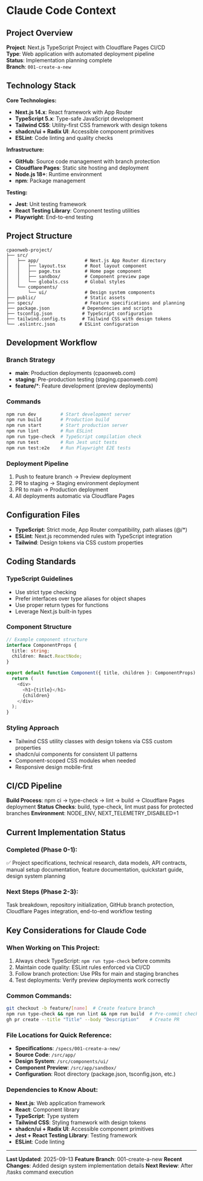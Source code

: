 # Claude Code Context

## Project Overview

**Project**: Next.js TypeScript Project with Cloudflare Pages CI/CD  
**Type**: Web application with automated deployment pipeline  
**Status**: Implementation planning complete  
**Branch**: `001-create-a-new`

## Technology Stack

**Core Technologies:**
- **Next.js 14.x**: React framework with App Router
- **TypeScript 5.x**: Type-safe JavaScript development
- **Tailwind CSS**: Utility-first CSS framework with design tokens
- **shadcn/ui + Radix UI**: Accessible component primitives
- **ESLint**: Code linting and quality checks

**Infrastructure:**
- **GitHub**: Source code management with branch protection
- **Cloudflare Pages**: Static site hosting and deployment
- **Node.js 18+**: Runtime environment
- **npm**: Package management

**Testing:**
- **Jest**: Unit testing framework
- **React Testing Library**: Component testing utilities
- **Playwright**: End-to-end testing

## Project Structure

```
cpaonweb-project/
├── src/
│   ├── app/                 # Next.js App Router directory
│   │   ├── layout.tsx       # Root layout component
│   │   ├── page.tsx         # Home page component
│   │   ├── sandbox/         # Component preview page
│   │   └── globals.css      # Global styles
│   └── components/
│       └── ui/              # Design system components
├── public/                  # Static assets
├── specs/                   # Feature specifications and planning
├── package.json            # Dependencies and scripts
├── tsconfig.json           # TypeScript configuration
├── tailwind.config.ts      # Tailwind CSS with design tokens
└── .eslintrc.json         # ESLint configuration
```

## Development Workflow

### Branch Strategy
- **main**: Production deployments (cpaonweb.com)
- **staging**: Pre-production testing (staging.cpaonweb.com)  
- **feature/***: Feature development (preview deployments)

### Commands
```bash
npm run dev         # Start development server
npm run build       # Production build
npm run start       # Start production server
npm run lint        # Run ESLint
npm run type-check  # TypeScript compilation check
npm run test        # Run Jest unit tests
npm run test:e2e    # Run Playwright E2E tests
```

### Deployment Pipeline
1. Push to feature branch → Preview deployment
2. PR to staging → Staging environment deployment
3. PR to main → Production deployment
4. All deployments automatic via Cloudflare Pages

## Configuration Files
- **TypeScript**: Strict mode, App Router compatibility, path aliases (@/*)
- **ESLint**: Next.js recommended rules with TypeScript integration
- **Tailwind**: Design tokens via CSS custom properties

## Coding Standards

### TypeScript Guidelines
- Use strict type checking
- Prefer interfaces over type aliases for object shapes
- Use proper return types for functions
- Leverage Next.js built-in types

### Component Structure
```typescript
// Example component structure
interface ComponentProps {
  title: string;
  children: React.ReactNode;
}

export default function Component({ title, children }: ComponentProps) {
  return (
    <div>
      <h1>{title}</h1>
      {children}
    </div>
  );
}
```

### Styling Approach
- Tailwind CSS utility classes with design tokens via CSS custom properties
- shadcn/ui components for consistent UI patterns
- Component-scoped CSS modules when needed
- Responsive design mobile-first

## CI/CD Pipeline
**Build Process**: npm ci → type-check → lint → build → Cloudflare Pages deployment
**Status Checks**: build, type-check, lint must pass for protected branches
**Environment**: NODE_ENV, NEXT_TELEMETRY_DISABLED=1

## Current Implementation Status

### Completed (Phase 0-1):
✅ Project specifications, technical research, data models, API contracts, manual setup documentation, feature documentation, quickstart guide, design system planning

### Next Steps (Phase 2-3):
Task breakdown, repository initialization, GitHub branch protection, Cloudflare Pages integration, end-to-end workflow testing

## Key Considerations for Claude Code

### When Working on This Project:
1. Always check TypeScript: `npm run type-check` before commits
2. Maintain code quality: ESLint rules enforced via CI/CD
3. Follow branch protection: Use PRs for main and staging branches
4. Test deployments: Verify preview deployments work correctly

### Common Commands:
```bash
git checkout -b feature/[name]  # Create feature branch
npm run type-check && npm run lint && npm run build  # Pre-commit checks
gh pr create --title "Title" --body "Description"    # Create PR
```

### File Locations for Quick Reference:
- **Specifications**: `/specs/001-create-a-new/`
- **Source Code**: `/src/app/`
- **Design System**: `/src/components/ui/`
- **Component Preview**: `/src/app/sandbox/`
- **Configuration**: Root directory (package.json, tsconfig.json, etc.)

### Dependencies to Know About:
- **Next.js**: Web application framework
- **React**: Component library
- **TypeScript**: Type system
- **Tailwind CSS**: Styling framework with design tokens
- **shadcn/ui + Radix UI**: Accessible component primitives
- **Jest + React Testing Library**: Testing framework
- **ESLint**: Code linting

---

**Last Updated**: 2025-09-13
**Feature Branch**: 001-create-a-new
**Recent Changes**: Added design system implementation details
**Next Review**: After /tasks command execution